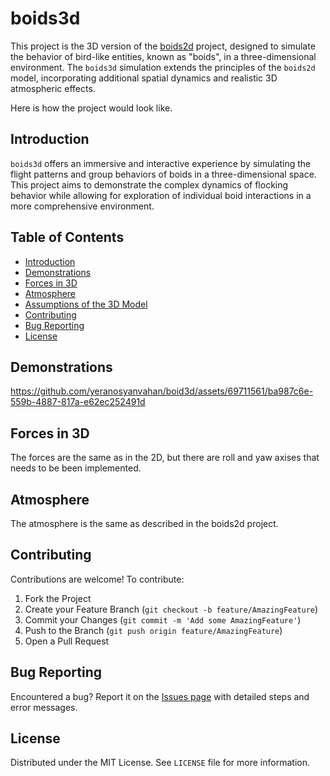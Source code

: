 
# boids3d

This project is the 3D version of the [boids2d](https://github.com/yeranosyanvahan/boid2d) project, designed to simulate the behavior of bird-like entities, known as "boids", in a three-dimensional environment. The `boids3d` simulation extends the principles of the `boids2d` model, incorporating additional spatial dynamics and realistic 3D atmospheric effects.

Here is how the project would look like.

## Introduction
`boids3d` offers an immersive and interactive experience by simulating the flight patterns and group behaviors of boids in a three-dimensional space. This project aims to demonstrate the complex dynamics of flocking behavior while allowing for exploration of individual boid interactions in a more comprehensive environment.

## Table of Contents
- [Introduction](#introduction)
- [Demonstrations](#demonstrations)
- [Forces in 3D](#forces-in-3d)
- [Atmosphere](#3d-atmosphere)
- [Assumptions of the 3D Model](#assumptions-of-the-3d-model)
- [Contributing](#contributing)
- [Bug Reporting](#bug-reporting)
- [License](#license)

## Demonstrations

https://github.com/yeranosyanvahan/boid3d/assets/69711561/ba987c6e-559b-4887-817a-e62ec252491d

## Forces in 3D

The forces are the same as in the 2D, but there are roll and yaw axises that needs to be been implemented.

## Atmosphere
The atmosphere is the same as described in the boids2d project.


## Contributing
Contributions are welcome! To contribute:

1. Fork the Project
2. Create your Feature Branch (`git checkout -b feature/AmazingFeature`)
3. Commit your Changes (`git commit -m 'Add some AmazingFeature'`)
4. Push to the Branch (`git push origin feature/AmazingFeature`)
5. Open a Pull Request

## Bug Reporting
Encountered a bug? Report it on the [Issues page](https://github.com/yeranosyanvahan/boid3d/issues) with detailed steps and error messages.

## License
Distributed under the MIT License. See `LICENSE` file for more information.
